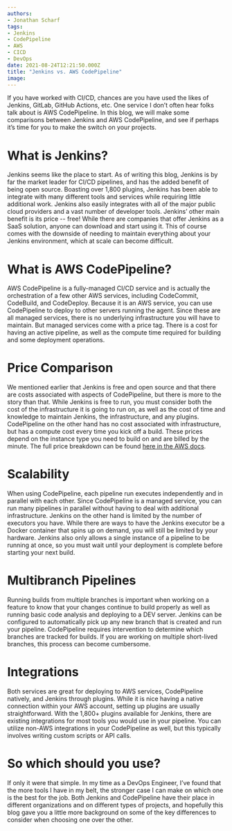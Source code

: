 ```yaml
---
authors:
- Jonathan Scharf
tags:
- Jenkins
- CodePipeline
- AWS
- CICD
- DevOps
date: 2021-08-24T12:21:50.000Z
title: "Jenkins vs. AWS CodePipeline"
image: 
---
```


If you have worked with CI/CD, chances are you have used the likes of Jenkins, GitLab, GitHub Actions, etc. One service I don’t often hear folks talk about is AWS CodePipeline. In this blog, we will make some comparisons between Jenkins and AWS CodePipeline, and see if perhaps it’s time for you to make the switch on your projects.


# What is Jenkins?

Jenkins seems like the place to start. As of writing this blog, Jenkins is by far the market leader for CI/CD pipelines, and has the added benefit of being open source. Boasting over 1,800 plugins, Jenkins has been able to integrate with many different tools and services while requiring little additional work. Jenkins also easily integrates with all of the major public cloud providers and a vast number of developer tools. Jenkins’ other main benefit is its price -- free! While there are companies that offer Jenkins as a SaaS solution, anyone can download and start using it. This of course comes with the downside of needing to maintain everything about your Jenkins environment, which at scale can become difficult.


# What is AWS CodePipeline?

AWS CodePipeline is a fully-managed CI/CD service and is actually the orchestration of a few other AWS services, including CodeCommit, CodeBuild, and CodeDeploy. Because it is an AWS service, you can use CodePipeline to deploy to other servers running the agent. Since these are all managed services, there is no underlying infrastructure you will have to maintain. But managed services come with a price tag. There is a cost for having an active pipeline, as well as the compute time required for building and some deployment operations. 


# Price Comparison

We mentioned earlier that Jenkins is free and open source and that there are costs associated with aspects of CodePipeline, but there is more to the story than that. While Jenkins is free to run, you must consider both the cost of the infrastructure it is going to run on, as well as the cost of time and knowledge to maintain Jenkins, the infrastructure, and any plugins. CodePipeline on the other hand has no cost associated with infrastructure, but has a compute cost every time you kick off a build. These prices depend on the instance type you need to build on and are billed by the minute. The full price breakdown can be found [here in the AWS docs](https://aws.amazon.com/codebuild/pricing/?nc=sn&loc=3). 


# Scalability

When using CodePipeline, each pipeline run executes independently and in parallel with each other. Since CodePipeline is a managed service, you can run many pipelines in parallel without having to deal with additional infrastructure. Jenkins on the other hand is limited by the number of executors you have. While there are ways to have the Jenkins executor be a Docker container that spins up on demand, you will still be limited by your hardware. Jenkins also only allows a single instance of a pipeline to be running at once, so you must wait until your deployment is complete before starting your next build.


# Multibranch Pipelines

Running builds from multiple branches is important when working on a feature to know that your changes continue to build properly as well as running basic code analysis and deploying to a DEV server. Jenkins can be configured to automatically pick up any new branch that is created and run your pipeline. CodePipeline requires intervention to determine which branches are tracked for builds. If you are working on multiple short-lived branches, this process can become cumbersome.


# Integrations

Both services are great for deploying to AWS services, CodePipeline natively, and Jenkins through plugins. While it is nice having a native connection within your AWS account, setting up plugins are usually straightforward. With the 1,800+ plugins available for Jenkins, there are existing integrations for most tools you would use in your pipeline. You can utilize non-AWS integrations in your CodePipeline as well, but this typically involves writing custom scripts or API calls. 


# So which should you use?

If only it were that simple. In my time as a DevOps Engineer, I’ve found that the more tools I have in my belt, the stronger case I can make on which one is the best for the job. Both Jenkins and CodePipeline have their place in different organizations and on different types of projects, and hopefully this blog gave you a little more background on some of the key differences to consider when choosing one over the other.
